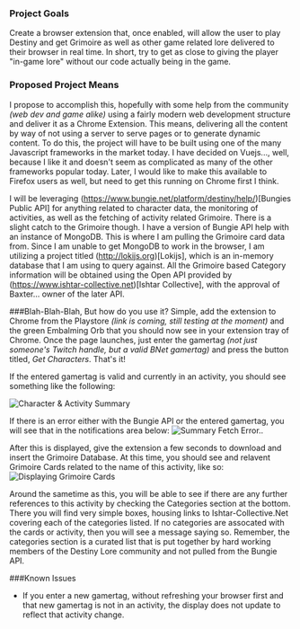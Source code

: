 ### Project Goals
Create a browser extension that, once enabled, will allow the user to play Destiny and get Grimoire as well as other game related lore delivered to their browser in real time. In short, try to get as close to giving the player "in-game lore" without our code actually being in the game.

### Proposed Project Means
I propose to accomplish this, hopefully with some help from the community _(web dev and game alike)_ using a fairly modern web development structure and deliver it as a Chrome Extension. This means, delivering all the content by way of not using a server to serve pages or to generate dynamic content. To do this, the project will have to be built using one of the many Javascript frameworks in the market today. I have decided on Vuejs..., well, because I like it and doesn't seem as complicated as many of the other frameworks popular today. Later, I would like to make this available to Firefox users as well, but need to get this running on Chrome first I think.

I will be leveraging (https://www.bungie.net/platform/destiny/help/)[Bungies Public API] for anything related to character data,  the monitoring of activities, as well as the fetching of activity related Grimoire. There is a slight catch to the Grimoire though. I have a version of Bungie API help with an instance of MongoDB. This is where I am pulling the Grimoire card data from. Since I am unable to get MongoDB to work in the browser, I am utilizing a project titled (http://lokijs.org)[Lokijs], which is an in-memory database that I am using to query against. All the Grimoire based Category information will be obtained using the Open API provided by (https://www.ishtar-collective.net)[Ishtar Collective], with the approval of Baxter... owner of the later API. 

###Blah-Blah-Blah, But how do you use it?
Simple, add the extension to Chrome from the Playstore _(link is coming, still testing at the moment)_ and the green Embalming Orb that you should now see in your extension tray of Chrome. Once the page launches, just enter the gamertag _(not just someone's Twitch handle, but a valid BNet gamertag)_ and press the button titled, _Get Characters_. That's it!

If the entered gamertag is valid and currently in an activity, you should see something like the following: 

![Character & Activity Summary](https://drive.google.com/uc?export=view&id=0B-kKCIm8tW4gQWtBR2stY0N0ZDQ)

If there is an error either with the Bungie API or the entered gamertag, you will see that in the notifications area below:
![Summary Fetch Error..](https://drive.google.com/uc?export=view&id=0B-kKCIm8tW4gajJXcVAwR3Zna0E)

After this is displayed, give the extension a few seconds to download and insert the Grimoire Database. At this time, you should see and relavent Grimoire Cards related to the name of this activity, like so: 
![Displaying Grimoire Cards](https://drive.google.com/uc?export=view&id=0B-kKCIm8tW4gR1NPTVJNck1pTFE)

Around the sametime as this, you will be able to see if there are any further references to this activity by checking the Categories section at the bottom. There you will find very simple boxes, housing links to Ishtar-Collective.Net covering each of the categories listed. If no categories are assocated with the cards or activity, then you will see a message saying so. Remember, the categories section is a curated list that is put together by hard working members of the Destiny Lore community and not pulled from the Bungie API.

###Known Issues
- If you enter a new gamertag, without refreshing your browser first and that new gamertag is not in an activity, the display does not update to reflect that activity change.